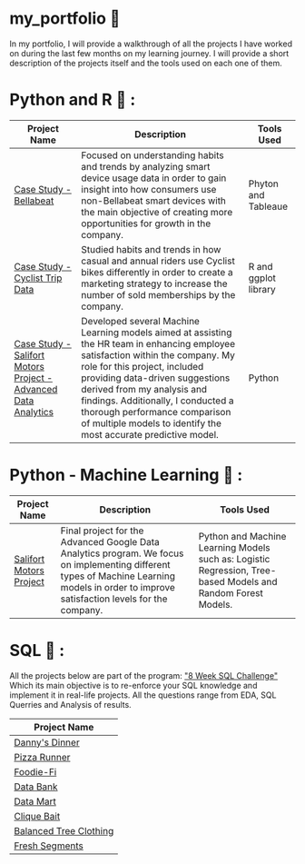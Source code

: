 # my_portfolio :briefcase:

In my portfolio, I will provide a walkthrough of all the projects I have worked on during the last few months on my learning journey. I will provide a short description of the projects itself and the tools used on each one of them. 

# Python and R :book: : 
| Project Name  | Description   | Tools Used    |
| ------------- | ------------- | ------------- |
| [Case Study - Bellabeat](https://www.kaggle.com/code/sebyramirez/case-study-bellabeat)  | Focused on understanding habits and trends by analyzing smart device usage data in order to gain insight into how consumers use non-Bellabeat smart devices with the main objective of creating more opportunities for growth in the company.  | Phyton and Tableaue  |
| [Case Study - Cyclist Trip Data](https://www.kaggle.com/code/sebyramirez/case-study-cyclist-divvy-tripdata) | Studied habits and trends in how casual and annual riders use Cyclist bikes differently in order to create a marketing strategy to increase the number of sold memberships by the company.  | R and ggplot library  |
| [Case Study - Salifort Motors Project - Advanced Data Analytics](https://www.kaggle.com/code/sebyramirez/salifort-motors-project-advanced-data-analytics)|Developed several Machine Learning models aimed at assisting the HR team in enhancing employee satisfaction within the company. My role for this project, included providing data-driven suggestions derived from my analysis and findings. Additionally, I conducted a thorough performance comparison of multiple models to identify the most accurate predictive model. | Python |

# Python - Machine Learning :book: :
| Project Name  | Description   | Tools Used    |
| ------------- | ------------- | ------------- |
| [Salifort Motors Project](https://www.kaggle.com/code/sebyramirez/salifort-motors-project-advanced-data-analytics) | Final project for the Advanced Google Data Analytics program. We focus on implementing different types of Machine Learning models in order to improve satisfaction levels for the company.  | Python and Machine Learning Models such as: Logistic Regression, Tree-based Models and Random Forest Models.   |

# SQL :memo: : 
All the projects below are part of the program: ["8 Week SQL Challenge"](https://8weeksqlchallenge.com/)  Which its main objective is to re-enforce your SQL knowledge and implement it in real-life projects. All the questions range from EDA, SQL Querries and Analysis of results. 

| Project Name  |
| ------------- | 
| [Danny's Dinner](https://github.com/Sebsram/Case-Study-Danny-s-Dinner)  |
| [Pizza Runner](https://github.com/Sebsram/Case-Study---Pizza-Runner)  |
| [Foodie-Fi](https://github.com/Sebsram/Case-Study-Foodie-Fi) |
| [Data Bank](https://github.com/Sebsram/Case-Study-Data-Bank)  | 
| [Data Mart](https://github.com/Sebsram/Case-Study-Data-Mart) |
| [Clique Bait](https://github.com/Sebsram/Case-Study-Clique-Bait)  |
| [Balanced Tree Clothing](https://github.com/Sebsram/Case-Study-Balanced-Tree)  |
| [Fresh Segments](https://github.com/Sebsram/Case-Study-Fresh-Segments) |
